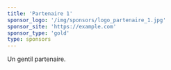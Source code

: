 ```yaml
---
title: 'Partenaire 1'
sponsor_logo: '/img/sponsors/logo_partenaire_1.jpg'
sponsor_site: 'https://example.com'
sponsor_type: 'gold'
type: sponsors
---
```


Un gentil partenaire.
